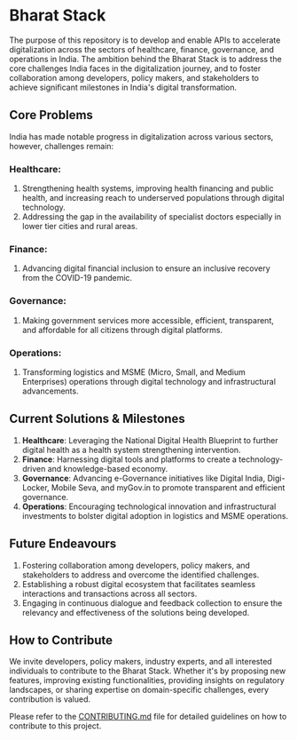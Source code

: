 # Bharat Stack

The purpose of this repository is to develop and enable APIs to accelerate digitalization across the sectors of healthcare, finance, governance, and operations in India. The ambition behind the Bharat Stack is to address the core challenges India faces in the digitalization journey, and to foster collaboration among developers, policy makers, and stakeholders to achieve significant milestones in India's digital transformation.

## Core Problems

India has made notable progress in digitalization across various sectors, however, challenges remain:

### Healthcare:
1. Strengthening health systems, improving health financing and public health, and increasing reach to underserved populations through digital technology.
2. Addressing the gap in the availability of specialist doctors especially in lower tier cities and rural areas.

### Finance:
1. Advancing digital financial inclusion to ensure an inclusive recovery from the COVID-19 pandemic.

### Governance:
1. Making government services more accessible, efficient, transparent, and affordable for all citizens through digital platforms.

### Operations:
1. Transforming logistics and MSME (Micro, Small, and Medium Enterprises) operations through digital technology and infrastructural advancements.

## Current Solutions & Milestones

1. **Healthcare**: Leveraging the National Digital Health Blueprint to further digital health as a health system strengthening intervention.
2. **Finance**: Harnessing digital tools and platforms to create a technology-driven and knowledge-based economy.
3. **Governance**: Advancing e-Governance initiatives like Digital India, Digi-Locker, Mobile Seva, and myGov.in to promote transparent and efficient governance.
4. **Operations**: Encouraging technological innovation and infrastructural investments to bolster digital adoption in logistics and MSME operations.

## Future Endeavours

1. Fostering collaboration among developers, policy makers, and stakeholders to address and overcome the identified challenges.
2. Establishing a robust digital ecosystem that facilitates seamless interactions and transactions across all sectors.
3. Engaging in continuous dialogue and feedback collection to ensure the relevancy and effectiveness of the solutions being developed.

## How to Contribute

We invite developers, policy makers, industry experts, and all interested individuals to contribute to the Bharat Stack. Whether it's by proposing new features, improving existing functionalities, providing insights on regulatory landscapes, or sharing expertise on domain-specific challenges, every contribution is valued.

Please refer to the [CONTRIBUTING.md](CONTRIBUTING.md) file for detailed guidelines on how to contribute to this project.
